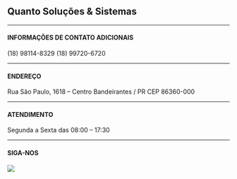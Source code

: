 ## Quanto Soluções & Sistemas

---

#### INFORMAÇÕES DE CONTATO ADICIONAIS
(18) 98114-8329
(18) 99720-6720

---

#### ENDEREÇO
Rua São Paulo, 1618 – Centro
Bandeirantes / PR
CEP 86360-000

---

#### ATENDIMENTO
Segunda a Sexta das 08:00 – 17:30

---

#### SIGA-NOS
[<img src="http://casaderepousocasanostra.com.br/img/fb.png">](https://www.facebook.com/quantosistemaspp)
